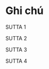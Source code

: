 # Ghi chú

SUTTA 1

[^1]: Để hiểu rõ hơn về bài kinh quan trọng và khó này, xem Bhikkhu Bodhi, *Discourse on the Root of Existence* (Bài Kinh về Cội Rễ của Sự Tồn Tại). Tác phẩm này, ngoài bản dịch bài kinh, còn có một nghiên cứu phân tích dài về ý nghĩa triết học của nó và những trích đoạn phong phú từ các tài liệu chú giải rất hữu ích đã được tích lũy xung quanh nó. Bản dịch bài kinh này của Nm trong Ms mang tính phỏng đoán cao; do đó, mặc dù tôi đã giữ lại hầu hết thuật ngữ của ông, nhưng tôi đã thay thế cách diễn giải cú pháp của riêng mình để làm nổi bật ý nghĩa phù hợp với cách giải thích truyền thống và dường như được bảo đảm bởi văn bản Pali gốc. Các đoạn quan trọng như Nm đã diễn giải sẽ được đưa ra trong phần Ghi chú.

[^2]: MA giải thích rằng Đức Phật đã thuyết giảng bài kinh này để xua tan sự kiêu mạn đã nảy sinh trong năm trăm vị tỳ kheo do sự uyên bác và làm chủ trí tuệ của họ đối với các giáo lý của Đức Phật. Những vị tỳ kheo này trước đây là những người Bà la môn thông thạo văn học Vệ Đà, và những lời nói khó hiểu của Đức Phật có lẽ đã nhằm mục đích thách thức những quan điểm của Bà la môn mà họ có thể vẫn còn tuân thủ.

[^3]: *Sabbadhammamūlapariyāya*. MT giải thích rằng từ "tất cả" (sabba) đang được sử dụng ở đây theo nghĩa hạn chế của "tất cả nhân cách" (*sakkāyasabba*), tức là liên quan đến tất cả các trạng thái hoặc hiện tượng (dhammā) nằm trong năm uẩn bị ảnh hưởng bởi sự bám víu (xem MN 28.4). Các trạng thái siêu thế - đạo, quả và Niết bàn (Nibbāna) - bị loại trừ. MT giải thích "gốc rễ của mọi thứ" - tức là điều kiện đặc biệt duy trì tính liên tục của quá trình tái diễn sự tồn tại lặp đi lặp lại - là tham ái, ngã mạn và các quan điểm (vốn là những nguồn gốc tiềm ẩn của "sự nhận thức"), và những điều này đến lượt chúng lại được củng cố bởi vô minh, được gợi ý trong bài kinh bằng cụm từ "người ấy chưa hiểu rõ hoàn toàn điều đó."

[^4]: "Phàm phu ít học" (*assutavā puthujjana*) là người phàm trần bình thường, người không có học thức lẫn thành tựu tâm linh trong Giáo Pháp của bậc thánh, và cho phép mình bị chi phối bởi vô số phiền não và tà kiến. Xem Bodhi, *Discourse on the Root of Existence* (Bài Kinh về Cội Rễ của Sự Tồn Tại), tr. 40-46.

[^5]: *Paṭhavim paṭhavito sañjānāti*. Mặc dù việc nhận thức "đất là đất" dường như cho thấy việc nhìn thấy đối tượng như nó thực sự là, mục tiêu của thiền quán tuệ quán Phật giáo, nhưng bối cảnh làm rõ rằng nhận thức của người phàm về "đất là đất" đã đưa vào một sự bóp méo nhỏ đối tượng, một sự bóp méo sẽ bị thổi phồng thành sự giải thích sai hoàn toàn khi quá trình nhận thức bước vào giai đoạn "nhận thức." MA giải thích rằng người phàm nắm bắt biểu thức thông thường "đó là đất," và áp dụng điều này vào đối tượng, nhận thức nó thông qua một "sự đảo điên của nhận thức" (*saññāyipallāsa*). Cái sau là một biểu thức kỹ thuật được giải thích là nhận thức cái vô thường là thường còn, cái khổ là lạc, cái vô ngã là ngã, và cái bất tịnh là tịnh (AN 4:49/ii.52). Nm đọc hậu tố phân ly -to của Pali là biểu thị sự bắt nguồn và dịch cụm từ: "Từ đất, người ấy có một tri giác về đất."

[^6]: Động từ Pali "nhận thức" (*mañatati*), từ gốc man, "suy nghĩ," thường được sử dụng trong các kinh Pali để chỉ tư duy sai lệch - tư tưởng gán cho đối tượng của nó những đặc điểm và ý nghĩa có nguồn gốc không phải từ chính đối tượng, mà từ những tưởng tượng chủ quan của chính nó. Sự sai lệch nhận thức do việc nhận thức gây ra, tóm lại, nằm ở sự xâm nhập của quan điểm vị kỷ vào trải nghiệm vốn đã bị bóp méo đôi chút bởi nhận thức tự phát. Theo các bài bình luận, hoạt động nhận thức được điều chỉnh bởi ba ô nhiễm, vốn giải thích cho những cách khác nhau mà nó biểu hiện - tham ái (*tanhā*), ngã mạn (*māna*) và các quan điểm (*ditthi*).
MA diễn giải lại văn bản này như sau: "Sau khi nhận thức đất bằng một nhận thức sai lệch, người phàm sau đó nhận thức nó - diễn giải hoặc phân biệt nó thông qua các khuynh hướng lan man thô thiển (papañca) của tham ái, ngã mạn và các quan điểm, ở đây được gọi là 'những nhận thức.'... Người ấy nắm bắt nó theo nhiều cách khác nhau trái ngược [với thực tế]."
Bốn cách nhận thức (maññanā): Đức Phật chỉ ra rằng việc nhận thức bất kỳ đối tượng nào có thể xảy ra theo bất kỳ cách nào trong bốn cách, được thể hiện bằng văn bản như một mô hình ngôn ngữ bốn lớp: đối cách, định cách, phân ly cách và sở hữu cách. Ý nghĩa chính của mô hình phương thức này - bí ẩn trong Pali - dường như là bản thể luận. Tôi cho rằng mô hình này đại diện cho những cách khác nhau mà người phàm cố gắng mang lại sự tồn tại tích cực cho ý thức về bản ngã tưởng tượng của mình bằng cách giả định, dưới ngưỡng phản ánh, một mối quan hệ giữa bản thân mình với tư cách là chủ thể nhận thức và hiện tượng được nhận thức với tư cách là đối tượng của nó. Theo mô hình bốn lớp đã cho, mối quan hệ này có thể là một trong hai loại nhận dạng trực tiếp ("người ấy nhận thức X"), hoặc nội tại ("người ấy nhận thức trong X"), hoặc tương phản hoặc bắt nguồn ("người ấy nhận thức từ X"), hoặc chiếm hữu đơn giản ("người ấy nhận thức X là 'của tôi'").
Nhưng cần phải cẩn thận trong việc giải thích những cụm từ này. Pali không cung cấp bất kỳ đối tượng trực tiếp nào cho phương thức thứ hai và thứ ba, và điều này cho thấy rằng quá trình đang diễn ra trong việc nhận thức tiến hành từ một cấp độ sâu hơn và tổng quát hơn so với cấp độ liên quan đến việc hình thành một quan điểm rõ ràng về bản thân, như được mô tả chẳng hạn tại MN 2.8 hoặc MN 44.7. Hoạt động nhận thức do đó dường như bao gồm toàn bộ phạm vi nhận thức nhuốm màu chủ quan, từ những thôi thúc và suy nghĩ mà ý thức về bản sắc cá nhân vẫn còn sơ khai đến các cấu trúc trí tuệ phức tạp, trong đó nó đã được giải thích đầy đủ.
Tuy nhiên, Nm hiểu đối tượng ngầm định của việc nhận thức là chính tri giác, và do đó dịch: "từng có từ đất một tri giác về đất, người ấy nhận thức [rằng đó là] đất, người ấy nhận thức [rằng đó là] trong đất, người ấy nhận thức [rằng đó là tách biệt] khỏi đất," v.v.
Cụm từ thứ năm, "người ấy thích thú với $X$," kết nối rõ ràng việc nhận thức với tham ái, mà ở những nơi khác được cho là "thích thú ở đây và ở đó." Hơn nữa, điều này gợi ý về sự nguy hiểm trong các quá trình suy nghĩ của người phàm, vì tham ái được Đức Phật chỉ ra là nguồn gốc của khổ đau.
MA đưa ra nhiều ví dụ minh họa tất cả các phương thức nhận thức khác nhau, và những điều này thiết lập rõ ràng rằng đối tượng dự định của việc nhận thức là ý thức sai lầm về bản ngã.

[^7]: MA tuyên bố rằng người hiểu biết đầy đủ về đất làm như vậy bằng ba loại hiểu biết đầy đủ: hiểu biết đầy đủ về điều đã biết (*ñātaparīññā*) - định nghĩa về yếu tố đất theo đặc điểm, chức năng, biểu hiện và nguyên nhân gần nhất độc đáo của nó; hiểu biết đầy đủ bằng cách xem xét kỹ lưỡng (*tīranaparīññā*) - sự chiêm nghiệm về yếu tố đất theo ba đặc điểm chung của vô thường, khổ và vô ngã; và hiểu biết đầy đủ về sự từ bỏ (*pahānapariññā*) - sự từ bỏ ham muốn và dục vọng đối với yếu tố đất thông qua con đường tối thượng (của A la hán).

[^8]: *Bhūtā*. MA nói rằng "chúng sanh" ở đây chỉ biểu thị những chúng sanh sống bên dưới cõi trời của Tứ Đại Thiên Vương, cõi thấp nhất trong các cõi trời dục giới; các cấp độ chúng sanh cao hơn được bao gồm trong các thuật ngữ sau đây. MA đưa ra ví dụ về việc áp dụng ba loại nhận thức cho tình huống này như sau: Khi một người trở nên gắn bó với chúng sanh do thị giác, thính giác, v.v., hoặc mong muốn được tái sinh trong một loại chúng sanh nhất định, đây là sự nhận thức do tham ái. Khi người ấy xếp mình là vượt trội, ngang bằng hoặc thấp kém so với người khác, đây là sự nhận thức do ngã mạn. Và khi người ấy nghĩ, "Chúng sanh là thường còn, ổn định, vĩnh cửu," v.v., đây là sự nhận thức do các quan điểm.

[^9]: MA: Các vị trời của sáu cõi trời dục giới được ám chỉ, ngoại trừ Ma vương và đoàn tùy tùng của hắn ở cõi trời của các vị trời nắm quyền lực đối với sự sáng tạo của người khác. Xem phần trình bày về vũ trụ học Phật giáo trong phần Giới thiệu, tr. 31-33.

[^10]: *Prajāpati*, "chúa tể của sự sáng tạo," là một cái tên được kinh Vệ Đà đặt cho Indra, Agni, v.v., như là những vị thần Vệ Đà cao nhất. Nhưng theo MA, Pajapati ở đây là một tên gọi khác của Ma vương vì hắn là người cai trị "thế hệ" (pajā) này gồm những chúng sanh.

[^11]: Phạm thiên (Brahmā) ở đây là Đại Phạm thiên (Mahābrahmā), vị thần đầu tiên được sinh ra vào đầu một chu kỳ vũ trụ mới và người có tuổi thọ kéo dài trong toàn bộ chu kỳ. Các vị Bộ trưởng của Phạm thiên và Hội chúng của Phạm thiên - các vị thần khác có vị trí được xác định bằng sự chứng đắc sơ thiền - cũng được bao gồm.

[^12]: MA: Bằng cách đề cập đến những điều này, tất cả chúng sanh chiếm giữ cõi nhị thiền - các vị trời Hào Quang Hạn Chế và các vị trời Hào Quang Vô Lượng - nên được bao gồm, vì tất cả những điều này chiếm một cấp độ duy nhất.

[^13]: MA: Bằng cách đề cập đến những điều này, tất cả chúng sanh chiếm giữ cõi tam thiền - các vị trời Rực Rỡ Hạn Chế và các vị trời Rực Rỡ Vô Lượng - nên được bao gồm.

[^14]: Đây là những vị thần ở cõi tứ thiền.

[^15]: *Abhibhū*. MA nói rằng thuật ngữ này là một chỉ định cho cõi vô tưởng, được gọi như vậy vì nó chinh phục (abhibhavati) bốn uẩn vô sắc. Việc xác định nghe có vẻ gượng ép, đặc biệt vì từ "abhibhū" là một danh từ số ít giống đực. Ở những nơi khác (MN 49.5), từ này xuất hiện như một phần trong tuyên bố của Baka Phạm thiên về quyền bá chủ thần quyền, nhưng MA từ chối xác định Abhibhū với Phạm thiên ở đây như một sự trùng lặp.

[^16]: Phần này và ba phần tiếp theo đề cập đến việc nhận thức liên quan đến bốn cõi vô sắc - các đối tác vũ trụ của bốn thành tựu thiền vô sắc. Với §18 việc phân chia sự nhận thức theo các cõi tồn tại đã hoàn thành.

[^17]: Trong bốn phần này, các hiện tượng bao gồm nhân cách được coi là đối tượng của nhận thức được phân loại thành bốn phạm trù của cái đã thấy, đã nghe, đã cảm nhận và đã nhận thức. Ở đây, cảm nhận (muta) biểu thị dữ liệu về mùi, vị và xúc chạm, nhận thức (viññāta) dữ liệu về nội tâm, tư duy trừu tượng và trí tưởng tượng. Các đối tượng của nhận thức được "nhận thức" khi chúng được nhận thức theo các thuật ngữ "của tôi," "tôi" và "bản ngã," hoặc theo những cách tạo ra tham ái, ngã mạn và các quan điểm.

[^18]: Trong phần này và phần tiếp theo, các hiện tượng bao gồm nhân cách được coi là hai mặt - theo cách thống nhất và đa dạng. MA thông báo cho chúng ta rằng sự nhấn mạnh vào tính thống nhất (ekatta) là đặc điểm của một người chứng đắc các tầng thiền, trong đó tâm xảy ra ở một phương thức duy nhất trên một đối tượng duy nhất. Sự nhấn mạnh vào tính đa dạng (nānatta) chiếm ưu thế trong trường hợp người không chứng đắc, người thiếu trải nghiệm thống nhất áp đảo của các tầng thiền. Những nhận thức nhấn mạnh tính đa dạng được thể hiện trong các triết lý về chủ nghĩa đa nguyên, những nhận thức nhấn mạnh tính thống nhất trong các triết lý thuộc loại nhất nguyên.

[^19]: Trong phần này, tất cả các hiện tượng của nhân cách được thu thập lại với nhau và được chỉ ra là đơn nhất. Ý tưởng về tính toàn vẹn này có thể tạo thành cơ sở cho các triết lý thuộc loại phiếm thần hoặc nhất nguyên, tùy thuộc vào mối quan hệ được giả định giữa bản ngã và tất cả.

[^20]: MA hiểu "Niết bàn" ở đây là ám chỉ năm loại "Niết bàn tối thượng ở đây và bây giờ" được bao gồm trong số sáu mươi hai tà kiến của Kinh Phạm Võng (DN 1.3.19-25/i.36-38), tức là Niết bàn được xác định với sự hưởng thụ đầy đủ các thú vui giác quan hoặc với bốn tầng thiền. Thích thú trạng thái này, hoặc khao khát nó, người ấy nhận thức nó bằng tham ái. Tự hào về việc đạt được nó, người ấy nhận thức nó bằng ngã mạn. Giữ Niết bàn tưởng tượng này là thường còn, v.v., người ấy nhận thức nó bằng các quan điểm.

[^21]: Hữu học (sekha), người đệ tử trong quá trình tu tập cao hơn, là người đã đạt đến bất kỳ một trong ba cấp độ thánh thấp hơn - "nhập lưu," "nhất lai," hoặc "bất lai" - nhưng vẫn phải tu tập thêm để đạt đến mục tiêu, A la hán, sự an toàn tối thượng khỏi sự trói buộc. MN 53 dành riêng để trình bày sự tu tập mà người ấy phải thực hiện. Vị A la hán đôi khi được mô tả là vô học (asekha), một người vượt lên trên sự tu tập, theo nghĩa là người ấy đã hoàn thành sự tu tập trong Bát Chánh Đạo. Nm dịch hữu học là "người khởi xướng" và vô học là "bậc thầy," đã được thay đổi ở đây để tránh những hàm ý "bí truyền" của chúng.

[^22]: Cần lưu ý rằng, trong khi người phàm được cho là nhận thức từng căn, thì người hữu học được cho là trực tiếp biết chúng (*abhijānāti*). MA giải thích rằng người ấy biết chúng bằng kiến thức khác biệt, biết chúng phù hợp với bản chất thực sự của chúng là vô thường, khổ và vô ngã. Nm dịch: "Từ đất, người ấy có kiến thức trực tiếp về đất."

[^23]: Đức Phật thúc giục người đệ tử hữu học tránh nhận thức và thích thú vì những khuynh hướng đối với những quá trình tâm lý này vẫn còn tồn tại bên trong người ấy. Với sự chứng đắc quả vị nhập lưu, người ấy đã đoạn trừ được sự trói buộc của thân kiến và do đó không còn có thể nhận thức theo các tà kiến nữa. Nhưng các ô nhiễm của tham ái và ngã mạn chỉ bị tận diệt bởi đạo A la hán, và do đó vị hữu học vẫn dễ bị tổn thương trước những nhận thức mà chúng có khả năng gây ra. Trong khi kiến thức trực tiếp (*abhiññā*) là lĩnh vực của cả hữu học và A la hán, thì sự hiểu biết đầy đủ (*pariññā*) là lĩnh vực dành riêng cho A la hán, vì nó liên quan đến việc từ bỏ hoàn toàn tất cả các ô nhiễm.

[^24]: Đây là mô tả quen thuộc về vị A la hán, được lặp lại trong nhiều bài kinh.

[^25]: Khi vô minh đã bị xóa bỏ bằng sự chứng đắc sự hiểu biết đầy đủ, thì những khuynh hướng tinh tế nhất đối với tham ái và ngã mạn cũng bị tiêu diệt. Do đó, vị A la hán không còn có thể tham gia vào việc nhận thức và thích thú.

[^26]: Phần này và hai phần sau đây được tuyên bố để chỉ ra rằng vị A la hán không nhận thức, không chỉ vì người ấy đã hiểu đầy đủ đối tượng, mà còn vì người ấy đã tiêu diệt ba gốc bất thiện - tham (*lobha*), sân (*dosa*) và si (*moha*). Cụm từ "thoát khỏi tham ái thông qua việc tiêu diệt tham ái" được sử dụng để nhấn mạnh rằng vị A la hán không chỉ tạm thời không có tham ái, mà đã tiêu diệt nó ở cấp độ cơ bản nhất. Tương tự như vậy đối với sân và si.

[^27]: Về từ này, danh hiệu mà Đức Phật sử dụng thường xuyên nhất khi đề cập đến chính mình, hãy xem phần Giới thiệu, tr. 24. Các bài bình luận đưa ra một nguyên ủy chi tiết dài dòng, trong đó họ cố gắng cô đọng hầu như toàn bộ Giáo Pháp. Đoạn văn đã được dịch trong Bhikkhu Bodhi, *Discourse on the All-Embracing Net of Views* (Bài Kinh về Mạng Lưới Bao Trùm Tất Cả Các Quan Điểm), tr. 331-44.

[^28]: *Pariññātantam tathāgatassa*. Đó là cách viết của BBS và SBJ eds. và MA, mặc dù PTS ed. chỉ đơn giản là *pariññātañ*. MA chú giải: "hiểu đầy đủ đến kết luận, hiểu đầy đủ đến giới hạn, hiểu đầy đủ mà không còn gì." Nó giải thích rằng trong khi chư Phật và các đệ tử-A la hán đều giống nhau trong việc từ bỏ tất cả các ô nhiễm, thì có một sự khác biệt trong phạm vi hiểu biết đầy đủ của họ: trong khi các đệ tử có thể đạt được Niết bàn sau khi thấu hiểu với tuệ quán chỉ một số hữu hạn các hành, thì chư Phật hiểu đầy đủ tất cả các hành mà không có ngoại lệ.

[^29]: Câu này đưa ra một tuyên bố rất ngắn gọn về công thức duyên khởi (*paṭicca samuppāda*), thường được trình bày trong mười hai yếu tố (như trong MN 38). Theo cách giải thích của MA, "thích thú" là tham ái của kiếp trước đã mang lại "khổ đau" của năm uẩn trong kiếp hiện tại, "hữu" là khía cạnh quyết định về mặt nghiệp của kiếp hiện tại, gây ra sự tái sinh trong tương lai, tiếp theo là sự già và chết trong tương lai. Đoạn văn này cho thấy nguyên nhân Đức Phật loại bỏ sự nhận thức là do sự thâm nhập của Ngài vào duyên khởi trong đêm giác ngộ của Ngài. Việc đề cập đến "thích thú" (*nandi*) như là gốc rễ của khổ đau liên kết với tiêu đề của bài kinh; hơn nữa, bằng cách đề cập đến tuyên bố trước đó rằng người phàm thích thú với đất, v.v., nó cho thấy khổ đau là hậu quả cuối cùng của sự thích thú.

[^30]: MA giải thích trình tự ý tưởng như sau: Như Lai không nhận thức đất và không thích thú đất vì Ngài đã hiểu rằng thích thú là gốc rễ của khổ đau. Hơn nữa, bằng cách hiểu duyên khởi, Ngài đã từ bỏ hoàn toàn tham ái ở đây được gọi là "thích thú" và đã giác ngộ sự giác ngộ đầy đủ tối thượng. Kết quả là Ngài không nhận thức đất hoặc thích thú đất.

[^31]: Các tỳ kheo không thích thú với lời của Đức Phật, dường như vì bài kinh đã thăm dò quá sâu vào những vùng nhạy cảm trong sự ngã mạn của chính họ, và có lẽ là những quan điểm Bà la môn còn sót lại của họ. MA cho chúng ta biết, vào một thời điểm sau đó, khi lòng kiêu hãnh của họ đã bị hạ thấp, Đức Phật đã thuyết giảng cho chính những vị tỳ kheo này Kinh Gotamaka (AN 3:123/i.276), trong quá trình đó tất cả họ đều đạt được quả vị A la hán.

SUTTA 2

[^32]: Các lậu hoặc (*āsava*), một phạm trù ô nhiễm tồn tại ở cấp độ sâu nhất và cơ bản nhất, được thảo luận trong phần Giới thiệu, tr. 38. MA giải thích rằng sự kiềm chế (saṃvara) có năm loại: thông qua giới đức, chánh niệm, tri thức, năng lượng và nhẫn nại. Trong bài kinh hiện tại, sự kiềm chế thông qua giới đức được minh họa bằng cách tránh những chỗ ngồi và khu nghỉ dưỡng không phù hợp (§ 19); sự kiềm chế thông qua chánh niệm, bằng cách kiềm chế các giác quan (§ 12); sự kiềm chế thông qua tri thức, bằng cụm từ lặp đi lặp lại "suy xét một cách khôn ngoan"; sự kiềm chế thông qua năng lượng, bằng cách loại bỏ những suy nghĩ bất thiện (§ 20); và sự kiềm chế thông qua nhẫn nại, bằng đoạn văn về sự chịu đựng (§ 18).

[^33]: Như lý tác ý (*yoniso manasikāra*) được chú giải là sự chú ý là phương tiện đúng đắn (*upāya*), đi đúng hướng (*patha*). Nó được giải thích là sự chú ý, xem xét hoặc bận tâm về tinh thần phù hợp với sự thật, cụ thể là sự chú ý đến cái vô thường là vô thường, v.v. Bất như lý tác ý (*ayoniso manasikāra*) là sự chú ý là phương tiện sai, đi sai hướng (*uppatha*), trái ngược với sự thật, cụ thể là sự chú ý đến cái vô thường là thường còn, cái khổ là lạc, cái vô ngã là ngã, và cái bất tịnh là tịnh. MA thông báo cho chúng ta rằng bất như lý tác ý là gốc rễ của vòng luân hồi, vì nó khiến vô minh và tham ái gia tăng; như lý tác ý là gốc rễ của sự giải thoát khỏi vòng luân hồi, vì nó dẫn đến sự phát triển của Bát Chánh Đạo. MA tóm tắt điểm của đoạn văn này như sau: việc tiêu diệt các lậu hoặc là dành cho người biết cách khơi dậy như lý tác ý và người xem xét đến việc bất như lý tác ý không phát sinh.

[^34]: Sáu trong số này - bỏ qua các lậu hoặc cần phải từ bỏ bằng cách thấy - được đề cập trong sách giáo lý về các lậu hoặc trong AN 6:58/iii.387-90.

[^35]: Từ "thấy" (dassana) ở đây đề cập đến đạo quả siêu thế đầu tiên trong bốn đạo quả siêu thế - đạo quả nhập lưu (*sotāpattimagga*) - được chỉ định như vậy vì nó cung cấp cái nhìn đầu tiên về Niết bàn. Ba đạo quả cao hơn được gọi là các đạo quả phát triển (*bhāvanā*) vì chúng phát triển cái thấy về Niết bàn đến mức tất cả các ô nhiễm đều bị tiêu diệt.

[^36]: MA đưa ra một điểm quan trọng rằng không có sự xác định cố định trong bản thân sự vật về việc chúng có phù hợp hay không phù hợp để chú ý. Sự phân biệt bao gồm, đúng hơn, ở phương thức chú ý. Phương thức chú ý vốn là cơ sở nhân quả cho các trạng thái tâm bất thiện nên tránh, trong khi phương thức chú ý vốn là cơ sở nhân quả cho các trạng thái tâm thiện nên được phát triển. Nguyên tắc tương tự này áp dụng cho §9.

[^37]: MA minh họa sự phát triển của các lậu hoặc thông qua bất như lý tác ý như sau: Khi người ấy chú ý đến sự thỏa mãn trong năm sợi dây dục lạc, lậu hoặc của dục ái phát sinh và gia tăng; khi người ấy chú ý đến sự thỏa mãn trong các trạng thái cao thượng (các tầng thiền), lậu hoặc của hữu ái phát sinh và gia tăng; và khi người ấy chú ý đến bất kỳ điều gì thuộc thế tục thông qua bốn "đảo điên" (về thường còn, v.v. - xem n.5), lậu hoặc của vô minh phát sinh và gia tăng.

[^38]: Theo MA, đoạn văn này được thực hiện để chỉ ra lậu hoặc của các quan điểm (diṭṭhāsava, không được đề cập rõ ràng trong bài kinh) dưới tiêu đề của sự hoài nghi. Tuy nhiên, có thể chính xác hơn khi nói rằng lậu hoặc của các quan điểm, được tiết lộ bởi §8, nổi lên từ bất như lý tác ý dưới dạng hoài nghi. Các loại hoài nghi khác nhau đã chứa đựng những tà kiến sẽ được thể hiện rõ ràng trong phần tiếp theo.

[^39]: Trong số sáu quan điểm này, hai quan điểm đầu tiên đại diện cho sự đối lập đơn giản của thuyết thường kiến và thuyết đoạn kiến; quan điểm rằng "không có bản ngã nào tồn tại cho tôi" không phải là giáo lý vô ngã của Đức Phật, mà là quan điểm duy vật xác định cá nhân với thân thể và do đó cho rằng không có sự liên tục cá nhân nào vượt ra ngoài cái chết. Ba quan điểm tiếp theo có thể được hiểu là phát sinh từ sự quan sát phức tạp hơn về mặt triết học rằng kinh nghiệm có một cấu trúc phản xạ tích hợp cho phép tự ý thức, khả năng tâm trí trở nên nhận biết về chính nó, nội dung của nó và cơ thể mà nó được kết nối. Tham gia vào việc tìm kiếm "bản chất thật" của mình, người phàm ít học sẽ xác định bản ngã hoặc với cả hai khía cạnh của kinh nghiệm (quan điểm 3), hoặc chỉ với người quan sát (quan điểm 4), hoặc chỉ với người được quan sát (quan điểm 5). Quan điểm cuối cùng là một phiên bản đầy đủ của thuyết thường kiến, trong đó tất cả các dè dặt đã bị loại bỏ.

[^40]: Bản ngã là người nói đại diện cho quan niệm về bản ngã là tác nhân của hành động; bản ngã là người cảm nhận, quan niệm về bản ngã là chủ thể thụ động. "Ở đây và ở đó" gợi ý bản ngã là thực thể luân hồi duy trì bản sắc của nó thông qua một loạt các hóa thân khác nhau. Quan điểm tương tự được duy trì bởi tỳ kheo Sāti tại MN 38.2.

[^41]: Đây tất nhiên là công thức cho Tứ Diệu Đế, được coi là một chủ đề của sự chiêm nghiệm và tuệ quán. MA nói rằng cho đến khi chứng đắc đạo quả nhập lưu, sự chú ý biểu thị tuệ quán (vipassanā), nhưng vào thời điểm chứng đắc đạo quả, nó biểu thị tri thức đạo quả. Tuệ quán trực tiếp nắm bắt hai sự thật đầu tiên, vì phạm vi khách quan của nó là các hiện tượng tinh thần và vật chất bao gồm dưới khổ và nguồn gốc của nó; nó chỉ có thể biết hai sự thật sau một cách suy luận. Tri thức đạo quả làm cho sự thật về sự đoạn diệt trở thành đối tượng của nó, nắm bắt nó bằng sự thâm nhập như đối tượng (ārammaṇa). Tri thức đạo quả thực hiện bốn chức năng liên quan đến bốn sự thật: nó hiểu đầy đủ sự thật về khổ, từ bỏ nguồn gốc của khổ, nhận ra sự đoạn diệt của khổ và phát triển con đường dẫn đến sự đoạn diệt của khổ.

[^42]: Đạo quả nhập lưu có chức năng cắt đứt ba kiết sử đầu tiên trói buộc vào luân hồi. MA nói rằng thân kiến và giới cấm thủ (sự tuân thủ các quy tắc và việc thực hiện các nghi lễ hoặc phong tục), được bao gồm trong lậu hoặc của các quan điểm, cũng là các lậu hoặc cũng như các kiết sử, trong khi sự hoài nghi (thông thường) chỉ được phân loại là một kiết sử, không phải một lậu hoặc; nhưng vì nó được bao gồm ở đây trong số các "lậu hoặc cần phải từ bỏ bằng cách thấy," nó có thể được nói đến như một lậu hoặc.

[^43]: Nếu sự từ bỏ các lậu hoặc được hiểu theo nghĩa chặt chẽ là sự tiêu diệt cuối cùng của chúng, thì chỉ có hai trong số bảy phương pháp được đề cập trong bài kinh mới có hiệu quả trong việc từ bỏ chúng - thấy và phát triển - vốn bao gồm bốn đạo quả siêu thế. Năm phương pháp còn lại không thể trực tiếp thực hiện việc tiêu diệt các lậu hoặc, nhưng chúng có thể kiểm soát chúng trong các giai đoạn chuẩn bị của sự tu tập và do đó tạo điều kiện thuận lợi cho việc loại bỏ cuối cùng của chúng bằng các đạo quả siêu thế.

[^44]: Yếu tố chính chịu trách nhiệm thực hiện sự kiềm chế này đối với các giác quan là chánh niệm. Một công thức đầy đủ hơn cho sự kiềm chế giác quan được đưa ra trong nhiều kinh khác, ví dụ: MN 27.15 - và được phân tích chi tiết tại Vsm I, 53-59.
MA giải thích "sốt" (parilāha) trong đoạn văn trên là cơn sốt của các ô nhiễm và các kết quả (do nghiệp) của chúng.

[^45]: Các đoạn văn sau đây ở đây đã trở thành những công thức tiêu chuẩn mà các tỳ kheo sử dụng trong những suy ngẫm hàng ngày của họ về bốn nhu yếu phẩm của đời sống phạm hạnh. Chúng được giải thích chi tiết tại Vsm I, 85-97.

[^46]: Những chỗ ngồi không phù hợp là hai loại được đề cập trong Pātimokkha - ngồi với một người phụ nữ trên một chỗ ngồi được che chắn thuận tiện cho việc giao hợp, và ngồi một mình với một người phụ nữ ở một nơi riêng tư. Các loại khu nghỉ dưỡng không phù hợp khác nhau được đề cập tại Vsm I, 45.

[^47]: Ba loại tư tưởng bất thiện đầu tiên - về dục ái, sân hận (ill will) và tàn ác - cấu thành tà tư duy hoặc tà tư, điều ngược lại với yếu tố thứ hai của Bát Chánh Đạo. Ba loại tà tư duy và những điều trái ngược của chúng được đề cập đầy đủ hơn trong MN 19.

[^48]: Đây là bảy giác chi (satta bojjhaṅgā) được bao gồm trong số ba mươi bảy trợ đạo phẩm, và được đề cập rộng rãi hơn bên dưới tại MN 10.42 và MN 118.29-40. Phần hiện tại giải thích bảy giác chi cụ thể là những trợ giúp để phát triển ba đạo quả siêu thế cao hơn, nhờ đó các lậu hoặc thoát khỏi việc tiêu diệt bởi đạo quả đầu tiên sẽ bị tiêu diệt. Các thuật ngữ "ẩn dật" (viveka), "ly dục" (virāga) và "đoạn diệt" (nirodha) đều có thể được hiểu là ám chỉ Niết bàn. Việc sử dụng chúng trong bối cảnh này có nghĩa là sự phát triển của các giác chi được hướng đến Niết bàn như mục tiêu của nó trong các giai đoạn chuẩn bị của đạo quả, và như đối tượng của nó với sự chứng đắc các đạo quả siêu thế. MA giải thích rằng từ vossagga, được dịch là "buông bỏ," có hai nghĩa là "cho đi" (pariccāga), tức là sự từ bỏ các ô nhiễm, và "đi vào" (pakkhandana), tức là đỉnh điểm là Niết bàn.

[^49]: Lậu hoặc của dục ái được tiêu diệt bởi đạo quả bất lai, các lậu hoặc của hữu ái và vô minh chỉ bởi đạo quả cuối cùng, đạo quả A la hán.

[^50]: Mười kiết sử phải bị tiêu diệt để đạt được sự giải thoát hoàn toàn đã được liệt kê trong phần Giới thiệu, tr. 42-43. Ngã mạn, ở cấp độ tinh tế nhất, là ngã mạn "Tôi là," vốn lưu lại trong dòng tâm thức cho đến khi chứng đắc quả vị A la hán. "Sự thâm nhập ngã mạn" (mānābhisamaya) có nghĩa là nhìn thấu ngã mạn và từ bỏ nó, cả hai đều được thực hiện đồng thời bởi đạo quả A la hán. Vị tỳ kheo đã "chấm dứt khổ đau" theo nghĩa là người ấy đã chấm dứt khổ đau của vòng luân hồi (vaṭṭadukkha).

SUTTA 3

[^51]: MA: Đức Phật đã thuyết giảng bài kinh này vì nhiều tỳ kheo đang trở nên hoan hỉ trước những lợi lộc và danh dự mà Tăng đoàn nhận được, bỏ bê sự tu tập tâm linh của họ. Rõ ràng Đức Phật không thể đưa ra một quy tắc tu tập cấm sử dụng các nhu yếu phẩm, nhưng Ngài muốn chỉ ra sự thực hành của những người thừa kế Giáo Pháp cho những tỳ kheo tha thiết mong muốn tu tập.

[^52]: MA giải thích rằng năm phẩm chất này dần dần hoàn thành tất cả các giai đoạn của sự tu tập, đỉnh điểm là quả vị A la hán.

[^53]: Các tỳ kheo trưởng lão (thera) là những người có hơn mười mùa mưa kể từ khi thọ cụ túc giới (upasampadā); các tỳ kheo trung niên có từ năm đến chín mùa mưa; các tỳ kheo mới có ít hơn năm mùa mưa.

[^54]: Những phẩm chất xấu được đề cập ở đây, và trong các phần sau đây, được giới thiệu để chỉ ra những trạng thái được đề cập ở trên (§6) bằng tuyên bố: "Họ không từ bỏ những gì mà Vị Đạo Sư bảo họ từ bỏ." Chúng cũng là những yếu tố khiến một tỳ kheo trở thành người thừa kế của những thứ vật chất hơn là người thừa kế của Giáo Pháp. Trong MN 7.3, mười sáu phẩm chất tương tự, với "ác ý" thay cho "hận thù," được gọi là "những bất toàn làm ô nhiễm tâm trí" (cittass' upakkilesā).

[^55]: Bát Chánh Đạo được giới thiệu ở đây để chỉ ra sự thực hành làm cho một người trở thành "người thừa kế trong Giáo Pháp." Sự đối lập giữa các ô nhiễm và đạo quả nhắc lại, từ một góc độ mới, sự tương phản giữa "người thừa kế trong những thứ vật chất" và "người thừa kế trong Giáo Pháp" mà Đức Phật đã mở đầu bài kinh.

SUTTA 4

[^56]: MA nói rằng Jāṇussoni không phải là một cái tên đã cho mà là một tước hiệu danh dự có nghĩa là "tuyên úy hoàng gia" (purohita) do nhà vua ban cho ông. MN 27 cũng được gửi đến Bà la môn Jāṇussoni.

[^57]: *Bhoto Gotamassa sa janatā diṭṭhānugatim āpajjati*. Nm dịch: "Những người này có tuân theo những hàm ý trong quan điểm của Bậc Tôn kính Gotama không?" Và Horner: "Những người này noi theo những quan điểm của Bậc Tôn kính Gotama" (MLS 1:22). MA cũng chú giải: "Những người này có cùng quan điểm, ý kiến, cách nhìn với Bậc Tôn